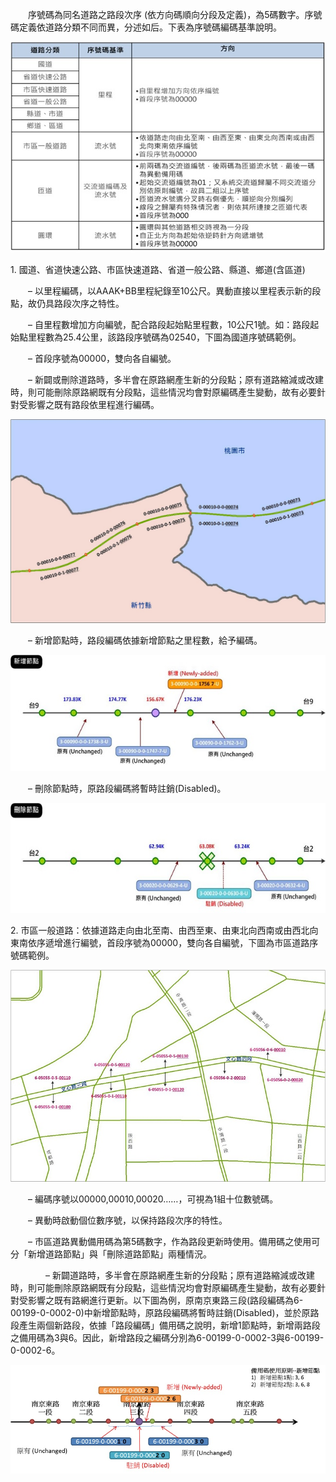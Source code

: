 &emsp;&emsp;序號碼為同名道路之路段次序 (依方向碼順向分段及定義)，為5碼數字。序號碼定義依道路分類不同而異，分述如后。下表為序號碼編碼基準說明。

![各類道路序號碼編碼基準說明](054.jpg)

1\. 國道、省道快速公路、市區快速道路、省道一般公路、縣道、鄉道(含區道)

&emsp;&emsp;–	以里程編碼，以AAAK+BB里程紀錄至10公尺。異動直接以里程表示新的段點，故仍具路段次序之特性。

&emsp;&emsp;–	自里程數增加方向編號，配合路段起始點里程數，10公尺1號。如：路段起始點里程數為25.4公里，該路段序號碼為02540，下圖為國道序號碼範例。

&emsp;&emsp;–	首段序號為00000，雙向各自編號。

&emsp;&emsp;–	新闢或刪除道路時，多半會在原路網產生新的分段點；原有道路縮減或改建時，則可能刪除原路網既有分段點，這些情況均會對原編碼產生變動，故有必要針對受影響之既有路段依里程進行編碼。

![國道序號碼範例](035.jpg)

&emsp;&emsp;–	新增節點時，路段編碼依據新增節點之里程數，給予編碼。

![省道新增節點之編碼更新](055.jpg)

&emsp;&emsp;–	刪除節點時，原路段編碼將暫時註銷(Disabled)。

![省道刪除節點之編碼更新](056.jpg)


2\. 市區一般道路：依據道路走向由北至南、由西至東、由東北向西南或由西北向東南依序遞增進行編號，首段序號為00000，雙向各自編號，下圖為市區道路序號碼範例。

![市區道路序號碼範例](036.jpg)

&emsp;&emsp;–	編碼序號以00000,00010,00020……，可視為1組十位數號碼。

&emsp;&emsp;–	異動時啟動個位數序號，以保持路段次序的特性。

&emsp;&emsp;–	市區道路異動備用碼為第5碼數字，作為路段更新時使用。備用碼之使用可分「新增道路節點」與「刪除道路節點」兩種情況。

&emsp;&emsp;&emsp;&emsp;–	新闢道路時，多半會在原路網產生新的分段點；原有道路縮減或改建時，則可能刪除原路網既有分段點，這些情況均會對原編碼產生變動，故有必要針對受影響之既有路網進行更新。以下圖為例，原南京東路三段(路段編碼為6-00199-0-0002-0)中新增節點時，原路段編碼將暫時註銷(Disabled)，並於原路段產生兩個新路段，依據「路段編碼」備用碼之說明，新增1節點時，新增兩路段之備用碼為3與6。因此，新增路段之編碼分別為6-00199-0-0002-3與6-00199-0-0002-6。

![市區道路新增節點之異動碼編碼更新](046.jpg)





